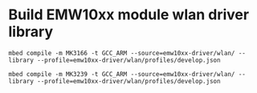 # Build EMW10xx module wlan driver library 
 

    mbed compile -m MK3166 -t GCC_ARM --source=emw10xx-driver/wlan/ --library --profile=emw10xx-driver/wlan/profiles/develop.json 

    mbed compile -m MK3239 -t GCC_ARM --source=emw10xx-driver/wlan/ --library --profile=emw10xx-driver/wlan/profiles/develop.json 